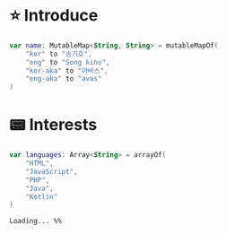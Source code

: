 # :star: Introduce
```kotlin
var name: MutableMap<String, String> = mutableMapOf(
    "kor" to "송기호",
    "eng" to "Song kiho",
    "kor-aka" to "아바스",
    "eng-aka" to "avas"
)
```

# :pager: Interests
```kotlin
var languages: Array<String> = arrayOf(
    "HTML",
    "JavaScript",
    "PHP",
    "Java",
    "Kotlin"
)
```

``` Loading... %% ```
